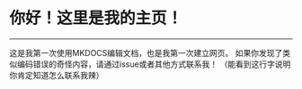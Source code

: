 # 你好！这里是我的主页！
***
这是我第一次使用MKDOCS编辑文档，也是我第一次建立网页。
如果你发现了类似编码错误的奇怪内容，请通过issue或者其他方式联系我！
（能看到这行字说明你肯定知道怎么联系我辣）
